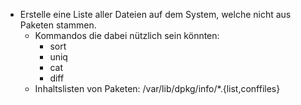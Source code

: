 - Erstelle eine Liste aller Dateien auf dem System, welche nicht aus Paketen stammen.
  - Kommandos die dabei nützlich sein könnten:
    - sort
    - uniq
    - cat
    - diff
  - Inhaltslisten von Paketen:
    /var/lib/dpkg/info/*.{list,conffiles}


